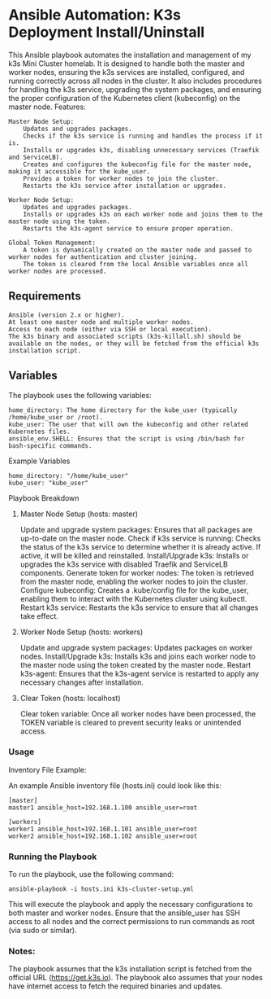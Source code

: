 # Ansible Automation: K3s Deployment Install/Uninstall

This Ansible playbook automates the installation and management of my k3s Mini Cluster homelab. It is designed to handle both the master and worker nodes, ensuring the k3s services are installed, configured, and running correctly across all nodes in the cluster. It also includes procedures for handling the k3s service, upgrading the system packages, and ensuring the proper configuration of the Kubernetes client (kubeconfig) on the master node.
Features:

    Master Node Setup:
        Updates and upgrades packages.
        Checks if the k3s service is running and handles the process if it is.
        Installs or upgrades k3s, disabling unnecessary services (Traefik and ServiceLB).
        Creates and configures the kubeconfig file for the master node, making it accessible for the kube_user.
        Provides a token for worker nodes to join the cluster.
        Restarts the k3s service after installation or upgrades.

    Worker Node Setup:
        Updates and upgrades packages.
        Installs or upgrades k3s on each worker node and joins them to the master node using the token.
        Restarts the k3s-agent service to ensure proper operation.

    Global Token Management:
        A token is dynamically created on the master node and passed to worker nodes for authentication and cluster joining.
        The token is cleared from the local Ansible variables once all worker nodes are processed.

## Requirements

    Ansible (version 2.x or higher).
    At least one master node and multiple worker nodes.
    Access to each node (either via SSH or local execution).
    The k3s binary and associated scripts (k3s-killall.sh) should be available on the nodes, or they will be fetched from the official k3s installation script.

## Variables

The playbook uses the following variables:

    home_directory: The home directory for the kube_user (typically /home/kube_user or /root).
    kube_user: The user that will own the kubeconfig and other related Kubernetes files.
    ansible_env.SHELL: Ensures that the script is using /bin/bash for bash-specific commands.

Example Variables

    home_directory: "/home/kube_user"
    kube_user: "kube_user"

Playbook Breakdown
1. Master Node Setup (hosts: master)

    Update and upgrade system packages: Ensures that all packages are up-to-date on the master node.
    Check if k3s service is running: Checks the status of the k3s service to determine whether it is already active. If active, it will be killed and reinstalled.
    Install/Upgrade k3s: Installs or upgrades the k3s service with disabled Traefik and ServiceLB components.
    Generate token for worker nodes: The token is retrieved from the master node, enabling the worker nodes to join the cluster.
    Configure kubeconfig: Creates a .kube/config file for the kube_user, enabling them to interact with the Kubernetes cluster using kubectl.
    Restart k3s service: Restarts the k3s service to ensure that all changes take effect.

2. Worker Node Setup (hosts: workers)

    Update and upgrade system packages: Updates packages on worker nodes.
    Install/Upgrade k3s: Installs k3s and joins each worker node to the master node using the token created by the master node.
    Restart k3s-agent: Ensures that the k3s-agent service is restarted to apply any necessary changes after installation.

3. Clear Token (hosts: localhost)

    Clear token variable: Once all worker nodes have been processed, the TOKEN variable is cleared to prevent security leaks or unintended access.

### Usage

Inventory File Example:

An example Ansible inventory file (hosts.ini) could look like this:

    [master]
    master1 ansible_host=192.168.1.100 ansible_user=root

    [workers]
    worker1 ansible_host=192.168.1.101 ansible_user=root
    worker2 ansible_host=192.168.1.102 ansible_user=root

### Running the Playbook

To run the playbook, use the following command:

    ansible-playbook -i hosts.ini k3s-cluster-setup.yml

This will execute the playbook and apply the necessary configurations to both master and worker nodes.
Ensure that the ansible_user has SSH access to all nodes and the correct permissions to run commands as root (via sudo or similar).

### Notes:

The playbook assumes that the k3s installation script is fetched from the official URL (https://get.k3s.io).
The playbook also assumes that your nodes have internet access to fetch the required binaries and updates.
